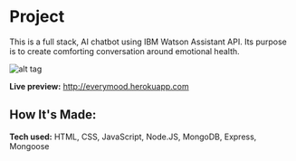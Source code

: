 # Project
This is a full stack, AI chatbot using IBM Watson Assistant API. Its purpose is to create comforting conversation around emotional health.


![alt tag](https://drive.google.com/uc?export=view&id=1L3OBs6NBTa3O72Q3hfuYVWtkXzFEFtyv)


**Live preview:** http://everymood.herokuapp.com

## How It's Made:

**Tech used:** HTML, CSS, JavaScript, Node.JS, MongoDB, Express, Mongoose

